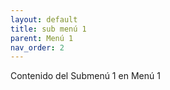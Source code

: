 ```yaml
---
layout: default
title: sub menú 1
parent: Menú 1
nav_order: 2
---
```

Contenido del Submenú 1 en Menú 1